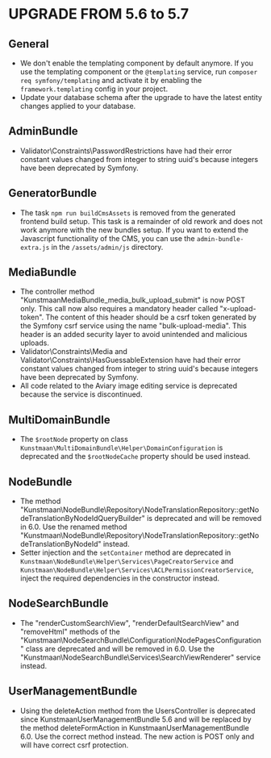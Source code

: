 UPGRADE FROM 5.6 to 5.7
=======================

General
-------

* We don't enable the templating component by default anymore. If you use the templating component or the `@templating` service, run `composer req symfony/templating` and activate it by enabling the `framework.templating` config in your project.
* Update your database schema after the upgrade to have the latest entity changes applied to your database.

AdminBundle
------------

* Validator\Constraints\PasswordRestrictions have had their error constant values changed from integer to string uuid's because integers have been deprecated by Symfony.

GeneratorBundle
----------

* The task `npm run buildCmsAssets` is removed from the generated frontend build setup. This task is a remainder of old rework and does not work anymore with the new bundles setup. If you want to extend the Javascript functionality of the CMS, you can use the `admin-bundle-extra.js` in the `/assets/admin/js` directory.

MediaBundle
------------

* The controller method "KunstmaanMediaBundle_media_bulk_upload_submit" is now POST only.
This call now also requires a mandatory header called "x-upload-token". The content of this header
should be a csrf token generated by the Symfony csrf service using the name "bulk-upload-media".
This header is an added security layer to avoid unintended and malicious uploads.
* Validator\Constraints\Media and Validator\Constraints\HasGuessableExtension have had their error constant values changed from integer to string uuid's because integers have been deprecated by Symfony.
* All code related to the Aviary image editing service is deprecated because the service is discontinued.

MultiDomainBundle
-----------------

* The `$rootNode` property on class `Kunstmaan\MultiDomainBundle\Helper\DomainConfiguration` is deprecated and the `$rootNodeCache` property should be used instead.

NodeBundle
----------

* The method "Kunstmaan\NodeBundle\Repository\NodeTranslationRepository::getNodeTranslationByNodeIdQueryBuilder" is deprecated and will be removed in 6.0. Use the renamed method "Kunstmaan\NodeBundle\Repository\NodeTranslationRepository::getNodeTranslationByNodeId" instead.
* Setter injection and the `setContainer` method are deprecated in `Kunstmaan\NodeBundle\Helper\Services\PageCreatorService` and `Kunstmaan\NodeBundle\Helper\Services\ACLPermissionCreatorService`, inject the required dependencies in the constructor instead.

NodeSearchBundle
----------------

* The "renderCustomSearchView", "renderDefaultSearchView" and "removeHtml" methods of the "Kunstmaan\NodeSearchBundle\Configuration\NodePagesConfiguration" class are deprecated and will be removed in 6.0. Use the "Kunstmaan\NodeSearchBundle\Services\SearchViewRenderer" service instead.

UserManagementBundle
------------

* Using the deleteAction method from the UsersController is deprecated since KunstmaanUserManagementBundle 5.6 and will be replaced by the method deleteFormAction in KunstmaanUserManagementBundle 6.0. Use the correct method instead. The new action is POST only and will have correct csrf protection.
